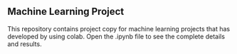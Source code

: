 Machine Learning Project
----------------------
This repository contains project copy for machine learning projects that has developed by using colab.
Open the .ipynb file to see the complete details and results.
